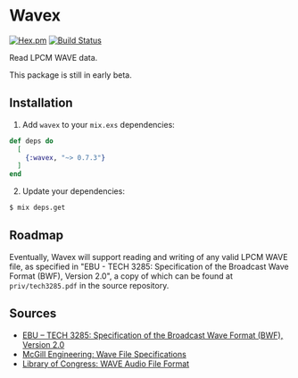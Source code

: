 # Wavex

[![Hex.pm](https://img.shields.io/hexpm/v/wavex.svg?style=flat-square)](https://hex.pm/packages/wavex)
[![Build Status](https://travis-ci.org/basdirks/wavex.svg?branch=master)](https://travis-ci.org/basdirks/wavex)

Read LPCM WAVE data.

This package is still in early beta.

## Installation

1.  Add `wavex` to your `mix.exs` dependencies:

```elixir
def deps do
  [
    {:wavex, "~> 0.7.3"}
  ]
end
```

2.  Update your dependencies:

```bash
$ mix deps.get
```

## Roadmap

Eventually, Wavex will support reading and writing of any valid LPCM WAVE
file, as specified in "EBU - TECH 3285: Specification of the Broadcast Wave
Format (BWF), Version 2.0", a copy of which can be found at
`priv/tech3285.pdf` in the source repository.

## Sources

* [EBU – TECH 3285: Specification of the Broadcast Wave Format (BWF), Version 2.0](https://tech.ebu.ch/docs/tech/tech3285.pdf)
* [McGill Engineering: Wave File Specifications](http://www-mmsp.ece.mcgill.ca/Documents/AudioFormats/WAVE/WAVE.html)
* [Library of Congress: WAVE Audio File Format](https://www.loc.gov/preservation/digital/formats/fdd/fdd000001.shtml)

